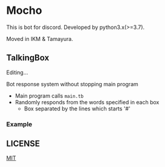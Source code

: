 # Mocho

This is bot for discord. Developed by python3.x(>=3.7).

Moved in IKM & Tamayura.

## TalkingBox

Editing...

Bot response system without stopping main program

* Main program calls `main.tb`
* Randomly responds from the words specified in each box
    * Box separated by the lines which starts '#'

### Example




## LICENSE 

[MIT](LICENSE)
